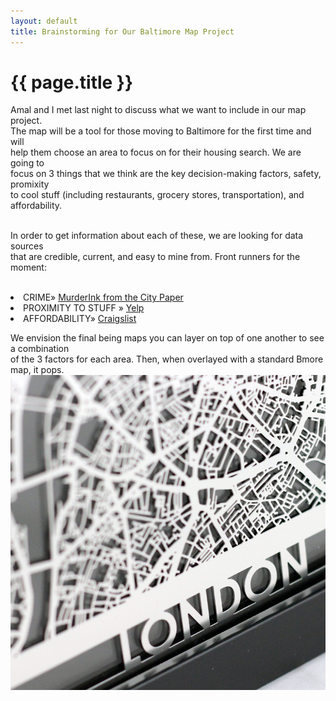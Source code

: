 ```yaml
---
layout: default
title: Brainstorming for Our Baltimore Map Project
---
```


{{ page.title }}
================

Amal and I met last night to discuss what we want to include in our map project. <br />
The map will be a tool for those moving to Baltimore for the first time and will<br />
help them choose an area to focus on for their housing search. We are going to  <br />
focus on 3 things that we think are the key decision-making factors, safety, promixity  <br />
 to cool stuff (including restaurants, grocery stores, transportation), and affordability. <br /> <br />

In order to get information about each of these, we are looking for data sources  <br />
that are credible, current, and easy to mine from. Front runners for the moment:<br /> <br />

<li><span>CRIME</span>&raquo; <a href="http://www.citypaper.com/news/murderink/">MurderInk from the City Paper</a></li>
  
<li><span>PROXIMITY TO STUFF</span> &raquo; <a href="http://www.yelp.com/baltimore">Yelp</a></li>
  
  <li><span>AFFORDABILITY</span>&raquo; <a href="https://baltimore.craigslist.org/search/apa">Craigslist</a></li>

We envision the final being maps you can layer on top of one another to see a combination <br />
of the 3 factors for each area. Then, when overlayed with a standard Bmore map, it pops. <br />
![](/images/london_map.jpg)

